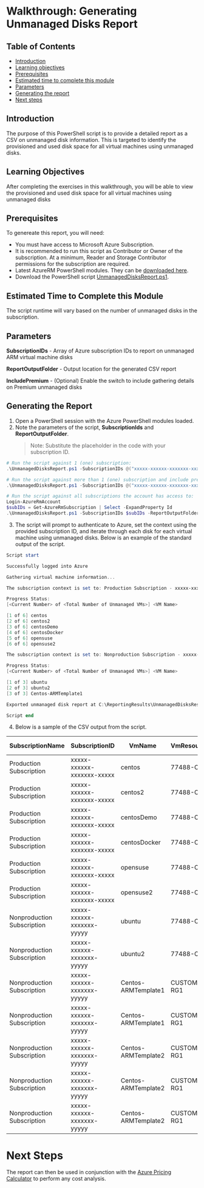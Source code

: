 # Walkthrough: Generating Unmanaged Disks Report

## Table of Contents

* [Introduction](#introduction)
* [Learning objectives](#learning-objectives)
* [Prerequisites](#prerequisites)
* [Estimated time to complete this module](#estimated-time-to-complete-this-module)
* [Parameters](#parameters)
* [Generating the report](#generating-the-report)
* [Next steps](#next-steps)

## Introduction

The purpose of this PowerShell script is to provide a detailed report as a CSV on unmanaged disk information. This is targeted to identify the provisioned and used disk space for all virtual machines using unmanaged disks. 

## Learning Objectives

After completing the exercises in this walkthrough, you will be able to view the provisioned and used disk space for all virtual machines using unmanaged disks

## Prerequisites

To genereate this report, you will need:
* You must have access to Microsoft Azure Subscription.
* It is recommended to run this script as Contributor or Owner of the subscription. At a minimum, Reader and Storage Contributor permissions for the subscription are required.
* Latest AzureRM PowerShell modules. They can be [downloaded here](https://www.powershellgallery.com/packages/AzureRM/).
* Download the PowerShell script [UnmanagedDisksReport.ps1](./UnmanagedDisksReport.ps1).

## Estimated Time to Complete this Module

The script runtime will vary based on the number of unmanaged disks in the subscription. 

## Parameters
**SubscriptionIDs** -  Array of Azure subscription IDs to report on unmanaged ARM virtual machine disks

**ReportOutputFolder** - Output location for the generated CSV report 

**IncludePremium** - (Optional) Enable the switch to include gathering details on Premium unmanaged disks

## Generating the Report

1. Open a PowerShell session with the Azure PowerShell modules loaded.
2. Note the parameters of the script, **SubscriptionIds** and **ReportOutputFolder**.
    > Note: Substitute the placeholder in the code with your subscription ID.
```powershell
# Run the script against 1 (one) subscription:
.\UnmanagedDisksReport.ps1 -SubscriptionIDs @("xxxxx-xxxxxx-xxxxxxx-xxxxx") -ReportOutputFolder "C:\ScriptReports\"

# Run the script against more than 1 (one) subscription and include premium:
.\UnmanagedDisksReport.ps1 -SubscriptionIDs @("xxxxx-xxxxxx-xxxxxxx-xxxxx", "xxxxx-xxxxxx-xxxxxxx-xxxxx") -ReportOutputFolder "C:\ScriptReports\" -IncludePremium

# Run the script against all subscriptions the account has access to:
Login-AzureRmAccount
$subIDs = Get-AzureRmSubscription | Select -ExpandProperty Id
.\UnmanagedDisksReport.ps1 -SubscriptionIDs $subIDs -ReportOutputFolder "C:\ScriptReports\"
```
3. The script will prompt to authenticate to Azure, set the context using the provided subscription ID, and iterate through each disk for each virtual machine using unmanaged disks. Below is an example of the standard output of the script.

```powershell
Script start

Successfully logged into Azure

Gathering virtual machine information...

The subscription context is set to: Production Subscription - xxxxx-xxxxxx-xxxxxxx-xxxxx

Progress Status:
[<Current Number> of <Total Number of Unmanaged VMs>] <VM Name>

[1 of 6] centos
[2 of 6] centos2
[3 of 6] centosDemo
[4 of 6] centosDocker
[5 of 6] opensuse
[6 of 6] opensuse2

The subscription context is set to: Nonproduction Subscription - xxxxx-xxxxxx-xxxxxxx-yyyyy

Progress Status:
[<Current Number> of <Total Number of Unmanaged VMs>] <VM Name>

[1 of 3] ubuntu
[2 of 3] ubuntu2
[3 of 3] Centos-ARMTemplate1

Exported unmanaged disk report at C:\ReportingResults\UnmanagedDisksResults-201808181524.csv

Script end
```

4. Below is a sample of the CSV output from the script. 

SubscriptionName | SubscriptionID | VmName| VmResourceGroup| Location| AvailabilitySet| VhdUri| StorageType (Standard/Premium)| DiskType (OS/Data)| ProvisionedSizeInGb| UsedSizeInGb| UsedDiskPercentage
|---|---|---|---|---|---|---|---|---|---|---|---|
Production Subscription|xxxxx-xxxxxx-xxxxxxx-xxxxx|centos|77488-OMS|eastus2|CENTOS-AVSET|https://77488oms5025.blob.core.windows.net/vhds/centos2016619201023.vhd|Standard|OS|30|2|0.06
Production Subscription|xxxxx-xxxxxx-xxxxxxx-xxxxx|centos2|77488-OMS|eastus2|CENTOS-AVSET|https://77488oms5025.blob.core.windows.net/vhds/centos22016615161542.vhd|Standard|OS|30|2|0.08
Production Subscription|xxxxx-xxxxxx-xxxxxxx-xxxxx|centosDemo|77488-OMS|eastus2|CENTOS-AVSET|https://4zrgvjrvxqy7wstandardsa.blob.core.windows.net/vhds/centosDemo20166208242.vhd|Standard|OS|30|2|0.05
Production Subscription|xxxxx-xxxxxx-xxxxxxx-xxxxx|centosDocker|77488-OMS|eastus2|CENTOS-AVSET|https://4zrgvjrvxqy7wstandardsa.blob.core.windows.net/vhds/centosDocker201662085852.vhd|Standard|OS|30|8|0.28
Production Subscription|xxxxx-xxxxxx-xxxxxxx-xxxxx|opensuse|77488-OMS|eastus2||https://77488oms5025.blob.core.windows.net/vhds/opensuse2016619201619.vhd|Standard|OS|30|2|0.07
Production Subscription|xxxxx-xxxxxx-xxxxxxx-xxxxx|opensuse2|77488-OMS|eastus2||https://77488oms5025.blob.core.windows.net/vhds/opensuse22016617124627.vhd|Standard|OS|30|7|0.23
Nonproduction Subscription|xxxxx-xxxxxx-xxxxxxx-yyyyy|ubuntu|77488-OMS|eastus2|UBUNTU-AVSET|https://77488oms5025.blob.core.windows.net/vhds/ubuntu201661371038.vhd|Standard|OS|29|3|0.09
Nonproduction Subscription|xxxxx-xxxxxx-xxxxxxx-yyyyy|ubuntu2|77488-OMS|eastus2|UBUNTU-AVSET|https://77488oms5025.blob.core.windows.net/vhds/ubuntu3201661923286.vhd|Standard|OS|29|20|0.69
Nonproduction Subscription|xxxxx-xxxxxx-xxxxxxx-yyyyy|Centos-ARMTemplate1|CUSTOMIMAGES-RG1|eastus2||http://storcustomimages.blob.core.windows.net/vhds/Centos-ARMTemplate1osDisk.vhd|Standard|OS|30|11|0.36
Nonproduction Subscription|xxxxx-xxxxxx-xxxxxxx-yyyyy|Centos-ARMTemplate1|CUSTOMIMAGES-RG1|eastus2||https://storcustomimages.blob.core.windows.net/vhds/Centos-ARMTemplate1data.vhd|Standard|Data|30|3|0.11
Nonproduction Subscription|xxxxx-xxxxxx-xxxxxxx-yyyyy|Centos-ARMTemplate2|CUSTOMIMAGES-RG1|eastus2||http://storcustomimages.blob.core.windows.net/vhds/Centos-ARMTemplate2osDisk.vhd|Standard|OS|30|3|0.11
Nonproduction Subscription|xxxxx-xxxxxx-xxxxxxx-yyyyy|Centos-ARMTemplate2|CUSTOMIMAGES-RG1|eastus2||https://storcustomimages.blob.core.windows.net/vhds/Centos-ARMTemplate2data.vhd|Standard|Data|128|54|0.42
Nonproduction Subscription|xxxxx-xxxxxx-xxxxxxx-yyyyy|Centos-ARMTemplate2|CUSTOMIMAGES-RG1|eastus2||https://storcustomimages.blob.core.windows.net/vhds/Centos-ARMTemplate2wsb.vhd|Standard|Data|128|77|0.6

# Next Steps

The report can then be used in conjunction with the [Azure Pricing Calculator](https://azure.microsoft.com/pricing/calculator/) to perform any cost analysis.